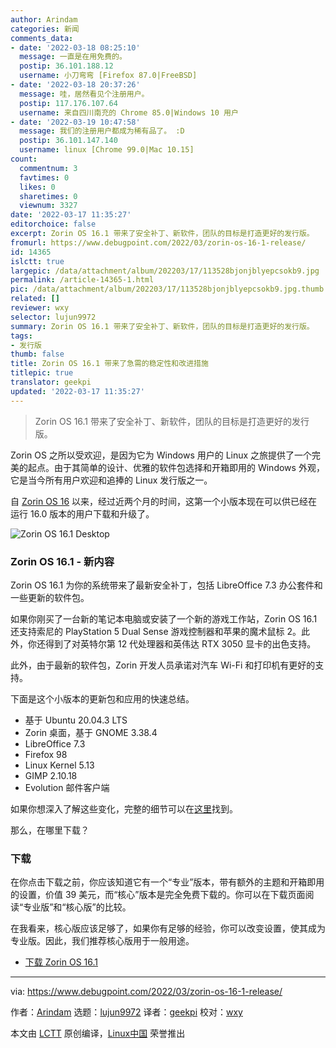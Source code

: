 ```yaml
---
author: Arindam
categories: 新闻
comments_data:
- date: '2022-03-18 08:25:10'
  message: 一直是在用免费的。
  postip: 36.101.188.12
  username: 小刀弯弯 [Firefox 87.0|FreeBSD]
- date: '2022-03-18 20:37:26'
  message: 哇，居然看见个注册用户。
  postip: 117.176.107.64
  username: 来自四川南充的 Chrome 85.0|Windows 10 用户
- date: '2022-03-19 10:47:58'
  message: 我们的注册用户都成为稀有品了。 :D
  postip: 36.101.147.140
  username: linux [Chrome 99.0|Mac 10.15]
count:
  commentnum: 3
  favtimes: 0
  likes: 0
  sharetimes: 0
  viewnum: 3327
date: '2022-03-17 11:35:27'
editorchoice: false
excerpt: Zorin OS 16.1 带来了安全补丁、新软件，团队的目标是打造更好的发行版。
fromurl: https://www.debugpoint.com/2022/03/zorin-os-16-1-release/
id: 14365
islctt: true
largepic: /data/attachment/album/202203/17/113528bjonjblyepcsokb9.jpg
permalink: /article-14365-1.html
pic: /data/attachment/album/202203/17/113528bjonjblyepcsokb9.jpg.thumb.jpg
related: []
reviewer: wxy
selector: lujun9972
summary: Zorin OS 16.1 带来了安全补丁、新软件，团队的目标是打造更好的发行版。
tags:
- 发行版
thumb: false
title: Zorin OS 16.1 带来了急需的稳定性和改进措施
titlepic: true
translator: geekpi
updated: '2022-03-17 11:35:27'
---
```



> 
> Zorin OS 16.1 带来了安全补丁、新软件，团队的目标是打造更好的发行版。
> 
> 
> 


Zorin OS 之所以受欢迎，是因为它为 Windows 用户的 Linux 之旅提供了一个完美的起点。由于其简单的设计、优雅的软件包选择和开箱即用的 Windows 外观，它是当今所有用户欢迎和追捧的 Linux 发行版之一。


自 [Zorin OS 16](https://www.debugpoint.com/2021/12/zorin-os-16-lite-review-xfce/) 以来，经过近两个月的时间，这第一个小版本现在可以供已经在运行 16.0 版本的用户下载和升级了。


![Zorin OS 16.1 Desktop](/data/attachment/album/202203/17/113528bjonjblyepcsokb9.jpg)


### Zorin OS 16.1 - 新内容


Zorin OS 16.1 为你的系统带来了最新安全补丁，包括 LibreOffice 7.3 办公套件和一些更新的软件包。


如果你刚买了一台新的笔记本电脑或安装了一个新的游戏工作站，Zorin OS 16.1 还支持索尼的 PlayStation 5 Dual Sense 游戏控制器和苹果的魔术鼠标 2。此外，你还得到了对英特尔第 12 代处理器和英伟达 RTX 3050 显卡的出色支持。


此外，由于最新的软件包，Zorin 开发人员承诺对汽车 Wi-Fi 和打印机有更好的支持。


下面是这个小版本的更新包和应用的快速总结。


* 基于 Ubuntu 20.04.3 LTS
* Zorin 桌面，基于 GNOME 3.38.4
* LibreOffice 7.3
* Firefox 98
* Linux Kernel 5.13
* GIMP 2.10.18
* Evolution 邮件客户端


如果你想深入了解这些变化，完整的细节可以在[这里](https://blog.zorin.com/2022/03/10/zorin-os-16-1-released-support-for-ukraine/)找到。


那么，在哪里下载？


### 下载


在你点击下载之前，你应该知道它有一个“专业”版本，带有额外的主题和开箱即用的设置，价值 39 美元，而“核心”版本是完全免费下载的。你可以在下载页面阅读“专业版”和“核心版”的比较。


在我看来，核心版应该足够了，如果你有足够的经验，你可以改变设置，使其成为专业版。因此，我们推荐核心版用于一般用途。


* [下载 Zorin OS 16.1](https://zorin.com/os/download/)




---


via: <https://www.debugpoint.com/2022/03/zorin-os-16-1-release/>


作者：[Arindam](https://www.debugpoint.com/author/admin1/) 选题：[lujun9972](https://github.com/lujun9972) 译者：[geekpi](https://github.com/geekpi) 校对：[wxy](https://github.com/wxy)


本文由 [LCTT](https://github.com/LCTT/TranslateProject) 原创编译，[Linux中国](https://linux.cn/) 荣誉推出